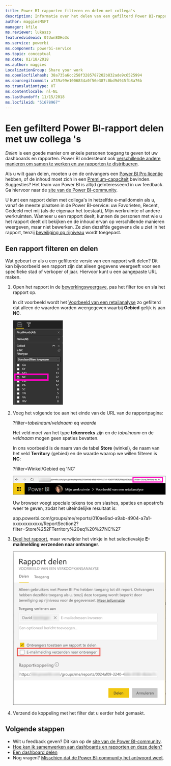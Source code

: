 ```yaml
---
title: Power BI-rapporten filteren en delen met collega's
description: Informatie over het delen van een gefilterd Power BI-rapport met collega's binnen uw organisatie.
author: maggiesMSFT
manager: kfile
ms.reviewer: lukaszp
featuredvideoid: 0tUwn8DHo3s
ms.service: powerbi
ms.component: powerbi-service
ms.topic: conceptual
ms.date: 01/18/2018
ms.author: maggies
LocalizationGroup: Share your work
ms.openlocfilehash: 38a735a6cc258f3285787202b832ade9c6525994
ms.sourcegitcommit: a739a99e1006834a0f56e387c0bd9d945fb8a76b
ms.translationtype: HT
ms.contentlocale: nl-NL
ms.lasthandoff: 11/15/2018
ms.locfileid: "51678967"
---
```

# <a name="share-a-filtered-power-bi-report-with-your-coworkers"></a>Een gefilterd Power BI-rapport delen met uw collega 's
*Delen* is een goede manier om enkele personen toegang te geven tot uw dashboards en rapporten. Power BI ondersteunt ook [verschillende andere manieren om samen te werken en uw rapporten te distribueren](service-how-to-collaborate-distribute-dashboards-reports.md).

Als u wilt gaan delen, moeten u en de ontvangers een [Power BI Pro licentie](service-features-license-type.md) hebben, of de inhoud moet zich in een [Premium-capaciteit](service-premium.md) bevinden. Suggesties? Het team van Power BI is altijd geïnteresseerd in uw feedback. Ga hiervoor naar de [site van de Power BI-community](https://community.powerbi.com/).

U kunt een rapport delen met collega's in hetzelfde e-maildomein als u, vanaf de meeste plaatsen in de Power BI-service: uw Favorieten, Recent, Gedeeld met mij (als de eigenaar het toestaat), Mijn werkruimte of andere werkruimten. Wanneer u een rapport deelt, kunnen de personen met wie u het rapport deelt dit bekijken en de inhoud ervan op verschillende manieren weergeven, maar niet bewerken. Ze zien dezelfde gegevens die u ziet in het rapport, tenzij [beveiliging op rijniveau](service-admin-rls.md) wordt toegepast. 

## <a name="filter-and-share-a-report"></a>Een rapport filteren en delen
Wat gebeurt er als u een gefilterde versie van een rapport wilt delen? Dit kan bijvoorbeeld een rapport zijn dat alleen gegevens weergeeft voor een specifieke stad of verkoper of jaar. Hiervoor kunt u een aangepaste URL maken.

1. Open het rapport in de [bewerkingsweergave](consumer/end-user-reading-view.md), pas het filter toe en sla het rapport op.
   
   In dit voorbeeld wordt het [Voorbeeld van een retailanalyse](sample-tutorial-connect-to-the-samples.md) zo gefilterd dat alleen de waarden worden weergegeven waarbij **Gebied** gelijk is aan **NC**.
   
   ![Deelvenster Rapportfilter](media/service-share-reports/power-bi-filter-report2.png)
2. Voeg het volgende toe aan het einde van de URL van de rapportpagina:
   
   ?filter=*tabelnaam*/*veldnaam* eq *waarde*
   
    Het veld moet van het type **tekenreeks** zijn en de *tabelnaam* en de *veldnaam* mogen geen spaties bevatten.
   
   In ons voorbeeld is de naam van de tabel **Store** (winkel), de naam van het veld **Territory** (gebied) en de waarde waarop we willen filteren is **NC**:
   
    ?filter=Winkel/Gebied eq 'NC'
   
   ![Gefilterde rapport-URL](media/service-share-reports/power-bi-filter-url3.png)
   
   Uw browser voegt speciale tekens toe om slashes, spaties en apostrofs weer te geven, zodat het uiteindelijke resultaat is:
   
   app.powerbi.com/groups/me/reports/010ae9ad-a9ab-4904-a7a1-xxxxxxxxxxxx/ReportSection2?filter=Store%252FTerritory%20eq%20%27NC%27

3. [Deel het rapport](service-share-dashboards.md), maar verwijder het vinkje in het selectievakje **E-mailmelding verzenden naar ontvanger**. 

    ![Het dialoogvenster Rapport delen](media/service-share-reports/power-bi-share-report-dialog.png)

4. Verzend de koppeling met het filter dat u eerder hebt gemaakt.

## <a name="next-steps"></a>Volgende stappen
* Wilt u feedback geven? Dit kan op de [site van de Power BI-community](https://community.powerbi.com/).
* [Hoe kan ik samenwerken aan dashboards en rapporten en deze delen?](service-how-to-collaborate-distribute-dashboards-reports.md)
* [Een dashboard delen](service-share-dashboards.md)
* Nog vragen? [Misschien dat de Power BI-community het antwoord weet](http://community.powerbi.com/).

